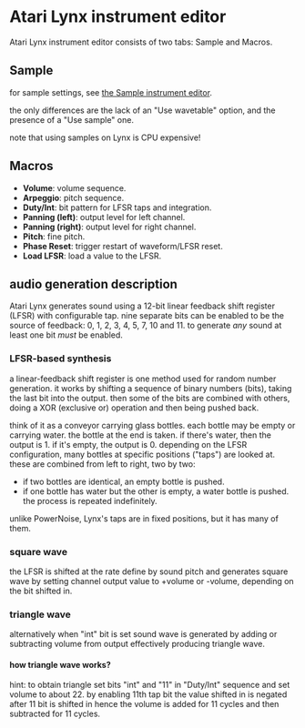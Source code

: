 # Atari Lynx instrument editor

Atari Lynx instrument editor consists of two tabs: Sample and Macros.

## Sample

for sample settings, see [the Sample instrument editor](sample.md).

the only differences are the lack of an "Use wavetable" option, and the presence of a "Use sample" one.

note that using samples on Lynx is CPU expensive!

## Macros

- **Volume**: volume sequence.
- **Arpeggio**: pitch sequence.
- **Duty/Int**: bit pattern for LFSR taps and integration.
- **Panning (left)**: output level for left channel.
- **Panning (right)**: output level for right channel.
- **Pitch**: fine pitch.
- **Phase Reset**: trigger restart of waveform/LFSR reset.
- **Load LFSR**: load a value to the LFSR.

## audio generation description

Atari Lynx generates sound using a 12-bit linear feedback shift register (LFSR) with configurable tap. nine separate bits can be enabled to be the source of feedback: 0, 1, 2, 3, 4, 5, 7, 10 and 11. to generate _any_ sound at least one bit _must_ be enabled.

### LFSR-based synthesis

a linear-feedback shift register is one method used for random number generation.
it works by shifting a sequence of binary numbers (bits), taking the last bit into the output. then some of the bits are combined with others, doing a XOR (exclusive or) operation and then being pushed back.

think of it as a conveyor carrying glass bottles. each bottle may be empty or carrying water.
the bottle at the end is taken. if there's water, then the output is 1. if it's empty, the output is 0.
depending on the LFSR configuration, many bottles at specific positions ("taps") are looked at. these are combined from left to right, two by two:
- if two bottles are identical, an empty bottle is pushed.
- if one bottle has water but the other is empty, a water bottle is pushed.
the process is repeated indefinitely.

unlike PowerNoise, Lynx's taps are in fixed positions, but it has many of them.

### square wave

the LFSR is shifted at the rate define by sound pitch and generates square wave by setting channel output value to +volume or -volume, depending on the bit shifted in.

### triangle wave

alternatively when "int" bit is set sound wave is generated by adding or subtracting volume from output effectively producing triangle wave.

#### how triangle wave works?

hint: to obtain triangle set bits "int" and "11" in "Duty/Int" sequence and set volume to about 22.
by enabling 11th tap bit the value shifted in is negated after 11 bit is shifted in hence the volume is added for 11 cycles and then subtracted for 11 cycles.
